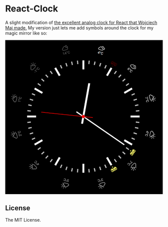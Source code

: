 # React-Clock

A slight modification of [the excellent analog clock for React that Wojciech Maj made.](https://github.com/wojtekmaj/react-clock)
My version just lets me add symbols around the clock for my magic mirror like so:

![Example](https://github.com/tregota/react-clock/blob/master/example.png?raw=true)

## License

The MIT License.
